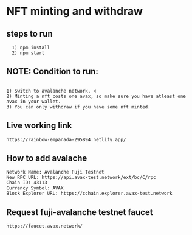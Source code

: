 # NFT minting and withdraw 

## steps to run 

```
  1) npm install
  2) npm start
```

## NOTE: Condition to run:

```

1) Switch to avalanche network. <
2) Minting a nft costs one avax, so make sure you have atleast one avax in your wallet. 
3) You can only withdraw if you have some nft minted.
```

## Live working link 

```
https://rainbow-empanada-295894.netlify.app/
```



## How to add avalache 
```
Network Name: Avalanche Fuji Testnet
New RPC URL: https://api.avax-test.network/ext/bc/C/rpc
Chain ID: 43113
Currency Symbol: AVAX
Block Explorer URL: https://cchain.explorer.avax-test.network
```

## Request fuji-avalanche testnet faucet 

 ```
 https://faucet.avax.network/
 ```
